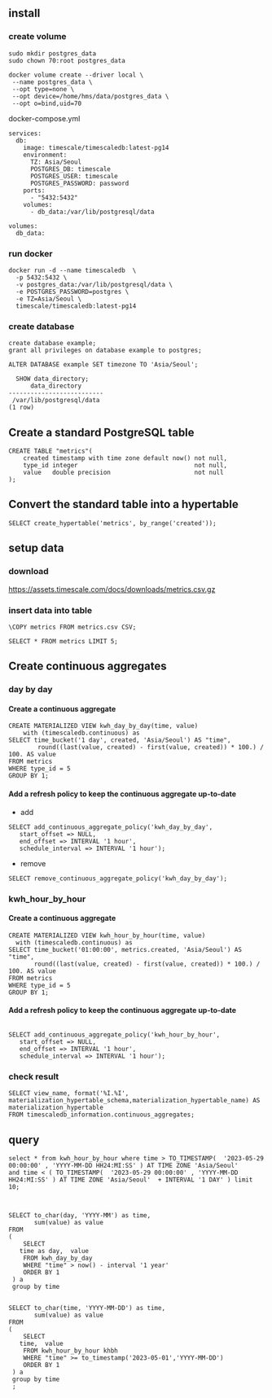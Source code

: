 ## install
### create volume

```
sudo mkdir postgres_data
sudo chown 70:root postgres_data
```


```
docker volume create --driver local \
 --name postgres_data \
 --opt type=none \
 --opt device=/home/hms/data/postgres_data \
 --opt o=bind,uid=70
```

docker-compose.yml
```
services:
  db:
    image: timescale/timescaledb:latest-pg14
    environment:
      TZ: Asia/Seoul
      POSTGRES_DB: timescale
      POSTGRES_USER: timescale
      POSTGRES_PASSWORD: password
    ports:
      - "5432:5432"
    volumes:
      - db_data:/var/lib/postgresql/data

volumes:
  db_data:
```


### run docker
```
docker run -d --name timescaledb  \
  -p 5432:5432 \
  -v postgres_data:/var/lib/postgresql/data \
  -e POSTGRES_PASSWORD=postgres \
  -e TZ=Asia/Seoul \
  timescale/timescaledb:latest-pg14

```

### create database
```
create database example;
grant all privileges on database example to postgres;

```
```
ALTER DATABASE example SET timezone TO 'Asia/Seoul';
```

```
  SHOW data_directory;
      data_directory      
--------------------------
 /var/lib/postgresql/data
(1 row)

```

## Create a standard PostgreSQL table 
```
CREATE TABLE "metrics"(
    created timestamp with time zone default now() not null,
    type_id integer                                not null,
    value   double precision                       not null
);

```

## Convert the standard table into a hypertable 

```
SELECT create_hypertable('metrics', by_range('created'));
```

## setup data
### download
https://assets.timescale.com/docs/downloads/metrics.csv.gz

### insert data into table
```
\COPY metrics FROM metrics.csv CSV;
```

```
SELECT * FROM metrics LIMIT 5;
```

## Create continuous aggregates
### day by day
#### Create a continuous aggregate 
```
CREATE MATERIALIZED VIEW kwh_day_by_day(time, value)
    with (timescaledb.continuous) as
SELECT time_bucket('1 day', created, 'Asia/Seoul') AS "time",
        round((last(value, created) - first(value, created)) * 100.) / 100. AS value
FROM metrics
WHERE type_id = 5
GROUP BY 1;
```

#### Add a refresh policy to keep the continuous aggregate up-to-date
* add 

```
SELECT add_continuous_aggregate_policy('kwh_day_by_day',
   start_offset => NULL,
   end_offset => INTERVAL '1 hour',
   schedule_interval => INTERVAL '1 hour');
```

* remove
  
``
SELECT remove_continuous_aggregate_policy('kwh_day_by_day');
``

### kwh_hour_by_hour
#### Create a continuous aggregate 
```
CREATE MATERIALIZED VIEW kwh_hour_by_hour(time, value)
  with (timescaledb.continuous) as
SELECT time_bucket('01:00:00', metrics.created, 'Asia/Seoul') AS "time",
       round((last(value, created) - first(value, created)) * 100.) / 100. AS value
FROM metrics
WHERE type_id = 5
GROUP BY 1;
```
#### Add a refresh policy to keep the continuous aggregate up-to-date
```

SELECT add_continuous_aggregate_policy('kwh_hour_by_hour',
   start_offset => NULL,
   end_offset => INTERVAL '1 hour',
   schedule_interval => INTERVAL '1 hour');
```

### check result
```
SELECT view_name, format('%I.%I', materialization_hypertable_schema,materialization_hypertable_name) AS materialization_hypertable
FROM timescaledb_information.continuous_aggregates;

```

## query
```
select * from kwh_hour_by_hour where time > TO_TIMESTAMP(  '2023-05-29 00:00:00' , 'YYYY-MM-DD HH24:MI:SS' ) AT TIME ZONE 'Asia/Seoul' 
and time < ( TO_TIMESTAMP(  '2023-05-29 00:00:00' , 'YYYY-MM-DD HH24:MI:SS' ) AT TIME ZONE 'Asia/Seoul'  + INTERVAL '1 DAY' ) limit 10;


```


```

SELECT to_char(day, 'YYYY-MM') as time,
       sum(value) as value
FROM 
(
	SELECT
   time as day,  value
 	FROM kwh_day_by_day
 	WHERE "time" > now() - interval '1 year'
 	ORDER BY 1
 ) a
 group by time
 
```

```
SELECT to_char(time, 'YYYY-MM-DD') as time,
       sum(value) as value
FROM 
(
	SELECT
   time,  value
 	FROM kwh_hour_by_hour khbh
 	WHERE "time" >= to_timestamp('2023-05-01','YYYY-MM-DD')  
 	ORDER BY 1
 ) a
 group by time
 ;
 
```
